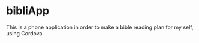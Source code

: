 # bibliApp
This is a phone application in order to make a bible reading plan for my self, using Cordova. 
